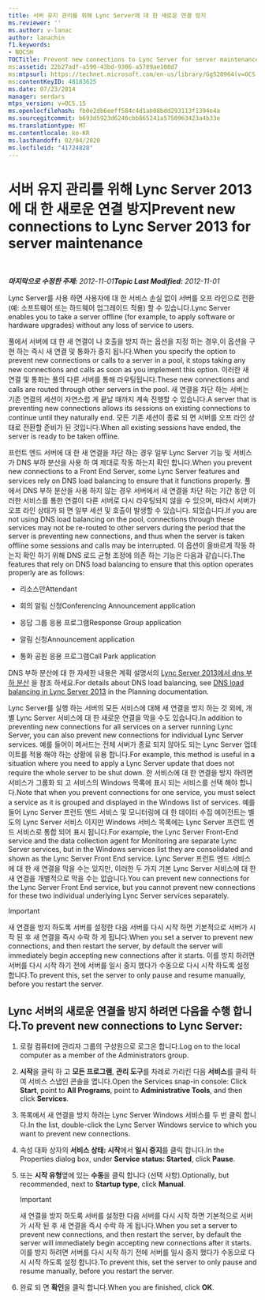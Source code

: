 ```yaml
---
title: 서버 유지 관리를 위해 Lync Server에 대 한 새로운 연결 방지
ms.reviewer: ''
ms.author: v-lanac
author: lanachin
f1.keywords:
- NOCSH
TOCTitle: Prevent new connections to Lync Server for server maintenance
ms:assetid: 22b27adf-a590-43bd-9306-a5789ae108d7
ms:mtpsurl: https://technet.microsoft.com/en-us/library/Gg520964(v=OCS.15)
ms:contentKeyID: 48183625
ms.date: 07/23/2014
manager: serdars
mtps_version: v=OCS.15
ms.openlocfilehash: fb0e2db6eeff584c4d1ab08bdd293113f1394e4a
ms.sourcegitcommit: b693d5923d6240cbb865241a5750963423a4b33e
ms.translationtype: MT
ms.contentlocale: ko-KR
ms.lasthandoff: 02/04/2020
ms.locfileid: "41724828"
---
```

<div data-xmlns="http://www.w3.org/1999/xhtml">

<div class="topic" data-xmlns="http://www.w3.org/1999/xhtml" data-msxsl="urn:schemas-microsoft-com:xslt" data-cs="http://msdn.microsoft.com/en-us/">

<div data-asp="http://msdn2.microsoft.com/asp">

# <a name="prevent-new-connections-to-lync-server-2013-for-server-maintenance"></a><span data-ttu-id="fde55-102">서버 유지 관리를 위해 Lync Server 2013에 대 한 새로운 연결 방지</span><span class="sxs-lookup"><span data-stu-id="fde55-102">Prevent new connections to Lync Server 2013 for server maintenance</span></span>

</div>

<div id="mainSection">

<div id="mainBody">

<span> </span>

<span data-ttu-id="fde55-103">_**마지막으로 수정한 주제:** 2012-11-01_</span><span class="sxs-lookup"><span data-stu-id="fde55-103">_**Topic Last Modified:** 2012-11-01_</span></span>

<span data-ttu-id="fde55-104">Lync Server를 사용 하면 사용자에 대 한 서비스 손실 없이 서버를 오프 라인으로 전환 (예: 소프트웨어 또는 하드웨어 업그레이드 적용) 할 수 있습니다.</span><span class="sxs-lookup"><span data-stu-id="fde55-104">Lync Server enables you to take a server offline (for example, to apply software or hardware upgrades) without any loss of service to users.</span></span>

<span data-ttu-id="fde55-105">풀에서 서버에 대 한 새 연결이 나 호출을 방지 하는 옵션을 지정 하는 경우,이 옵션을 구현 하는 즉시 새 연결 및 통화가 중지 됩니다.</span><span class="sxs-lookup"><span data-stu-id="fde55-105">When you specify the option to prevent new connections or calls to a server in a pool, it stops taking any new connections and calls as soon as you implement this option.</span></span> <span data-ttu-id="fde55-106">이러한 새 연결 및 통화는 풀의 다른 서버를 통해 라우팅됩니다.</span><span class="sxs-lookup"><span data-stu-id="fde55-106">These new connections and calls are routed through other servers in the pool.</span></span> <span data-ttu-id="fde55-107">새 연결을 차단 하는 서버는 기존 연결의 세션이 자연스럽 게 끝날 때까지 계속 진행할 수 있습니다.</span><span class="sxs-lookup"><span data-stu-id="fde55-107">A server that is preventing new connections allows its sessions on existing connections to continue until they naturally end.</span></span> <span data-ttu-id="fde55-108">모든 기존 세션이 종료 되 면 서버를 오프 라인 상태로 전환할 준비가 된 것입니다.</span><span class="sxs-lookup"><span data-stu-id="fde55-108">When all existing sessions have ended, the server is ready to be taken offline.</span></span>

<span data-ttu-id="fde55-109">프런트 엔드 서버에 대 한 새 연결을 차단 하는 경우 일부 Lync Server 기능 및 서비스가 DNS 부하 분산을 사용 하 여 제대로 작동 하는지 확인 합니다.</span><span class="sxs-lookup"><span data-stu-id="fde55-109">When you prevent new connections to a Front End Server, some Lync Server features and services rely on DNS load balancing to ensure that it functions properly.</span></span> <span data-ttu-id="fde55-110">풀에서 DNS 부하 분산을 사용 하지 않는 경우 서버에서 새 연결을 차단 하는 기간 동안 이러한 서비스를 통한 연결이 다른 서버로 다시 라우팅되지 않을 수 있으며, 따라서 서버가 오프 라인 상태가 되 면 일부 세션 및 호출이 발생할 수 있습니다. 되었습니다.</span><span class="sxs-lookup"><span data-stu-id="fde55-110">If you are not using DNS load balancing on the pool, connections through these services may not be re-routed to other servers during the period that the server is preventing new connections, and thus when the server is taken offline some sessions and calls may be interrupted.</span></span> <span data-ttu-id="fde55-111">이 옵션이 올바르게 작동 하는지 확인 하기 위해 DNS 로드 균형 조정에 의존 하는 기능은 다음과 같습니다.</span><span class="sxs-lookup"><span data-stu-id="fde55-111">The features that rely on DNS load balancing to ensure that this option operates properly are as follows:</span></span>

  - <span data-ttu-id="fde55-112">리소스만</span><span class="sxs-lookup"><span data-stu-id="fde55-112">Attendant</span></span>

  - <span data-ttu-id="fde55-113">회의 알림 신청</span><span class="sxs-lookup"><span data-stu-id="fde55-113">Conferencing Announcement application</span></span>

  - <span data-ttu-id="fde55-114">응답 그룹 응용 프로그램</span><span class="sxs-lookup"><span data-stu-id="fde55-114">Response Group application</span></span>

  - <span data-ttu-id="fde55-115">알림 신청</span><span class="sxs-lookup"><span data-stu-id="fde55-115">Announcement application</span></span>

  - <span data-ttu-id="fde55-116">통화 공원 응용 프로그램</span><span class="sxs-lookup"><span data-stu-id="fde55-116">Call Park application</span></span>

<span data-ttu-id="fde55-117">DNS 부하 분산에 대 한 자세한 내용은 계획 설명서의 [Lync Server 2013에서 dns 부하 분산](lync-server-2013-dns-load-balancing.md) 을 참조 하세요.</span><span class="sxs-lookup"><span data-stu-id="fde55-117">For details about DNS load balancing, see [DNS load balancing in Lync Server 2013](lync-server-2013-dns-load-balancing.md) in the Planning documentation.</span></span>

<span data-ttu-id="fde55-118">Lync Server를 실행 하는 서버의 모든 서비스에 대해 새 연결을 방지 하는 것 외에, 개별 Lync Server 서비스에 대 한 새로운 연결을 막을 수도 있습니다.</span><span class="sxs-lookup"><span data-stu-id="fde55-118">In addition to preventing new connections for all services on a server running Lync Server, you can also prevent new connections for individual Lync Server services.</span></span> <span data-ttu-id="fde55-119">예를 들어이 메서드는 전체 서버가 종료 되지 않아도 되는 Lync Server 업데이트를 적용 해야 하는 상황에 유용 합니다.</span><span class="sxs-lookup"><span data-stu-id="fde55-119">For example, this method is useful in a situation where you need to apply a Lync Server update that does not require the whole server to be shut down.</span></span> <span data-ttu-id="fde55-120">한 서비스에 대 한 연결을 방지 하려면 서비스가 그룹화 되 고 서비스의 Windows 목록에 표시 되는 서비스를 선택 해야 합니다.</span><span class="sxs-lookup"><span data-stu-id="fde55-120">Note that when you prevent connections for one service, you must select a service as it is grouped and displayed in the Windows list of services.</span></span> <span data-ttu-id="fde55-121">예를 들어 Lync Server 프런트 엔드 서비스 및 모니터링에 대 한 데이터 수집 에이전트는 별도의 Lync Server 서비스 이지만 Windows 서비스 목록에는 Lync Server 프런트 엔드 서비스로 통합 되어 표시 됩니다.</span><span class="sxs-lookup"><span data-stu-id="fde55-121">For example, the Lync Server Front-End service and the data collection agent for Monitoring are separate Lync Server services, but in the Windows services list they are consolidated and shown as the Lync Server Front End service.</span></span> <span data-ttu-id="fde55-122">Lync Server 프런트 엔드 서비스에 대 한 새 연결을 막을 수는 있지만, 이러한 두 가지 기본 Lync Server 서비스에 대 한 새 연결을 개별적으로 막을 수는 없습니다.</span><span class="sxs-lookup"><span data-stu-id="fde55-122">You can prevent new connections for the Lync Server Front End service, but you cannot prevent new connections for these two individual underlying Lync Server services separately.</span></span>

<div>


> [!IMPORTANT]
> <span data-ttu-id="fde55-123">새 연결을 방지 하도록 서버를 설정한 다음 서버를 다시 시작 하면 기본적으로 서버가 시작 된 후 새 연결을 즉시 수락 하 게 됩니다.</span><span class="sxs-lookup"><span data-stu-id="fde55-123">When you set a server to prevent new connections, and then restart the server, by default the server will immediately begin accepting new connections after it starts.</span></span> <span data-ttu-id="fde55-124">이를 방지 하려면 서버를 다시 시작 하기 전에 서버를 일시 중지 했다가 수동으로 다시 시작 하도록 설정 합니다.</span><span class="sxs-lookup"><span data-stu-id="fde55-124">To prevent this, set the server to only pause and resume manually, before you restart the server.</span></span>



</div>

<div>

## <a name="to-prevent-new-connections-to-lync-server"></a><span data-ttu-id="fde55-125">Lync 서버의 새로운 연결을 방지 하려면 다음을 수행 합니다.</span><span class="sxs-lookup"><span data-stu-id="fde55-125">To prevent new connections to Lync Server:</span></span>

1.  <span data-ttu-id="fde55-126">로컬 컴퓨터에 관리자 그룹의 구성원으로 로그온 합니다.</span><span class="sxs-lookup"><span data-stu-id="fde55-126">Log on to the local computer as a member of the Administrators group.</span></span>

2.  <span data-ttu-id="fde55-127">**시작**을 클릭 하 고 **모든 프로그램**, **관리 도구**를 차례로 가리킨 다음 **서비스**를 클릭 하 여 서비스 스냅인 콘솔을 엽니다.</span><span class="sxs-lookup"><span data-stu-id="fde55-127">Open the Services snap-in console: Click **Start**, point to **All Programs**, point to **Administrative Tools**, and then click **Services**.</span></span>

3.  <span data-ttu-id="fde55-128">목록에서 새 연결을 방지 하려는 Lync Server Windows 서비스를 두 번 클릭 합니다.</span><span class="sxs-lookup"><span data-stu-id="fde55-128">In the list, double-click the Lync Server Windows service to which you want to prevent new connections.</span></span>

4.  <span data-ttu-id="fde55-129">속성 대화 상자의 **서비스 상태: 시작**에서 **일시 중지**를 클릭 합니다.</span><span class="sxs-lookup"><span data-stu-id="fde55-129">In the Properties dialog box, under **Service status: Started**, click **Pause**.</span></span>

5.  <span data-ttu-id="fde55-130">또는 **시작 유형**옆에 있는 **수동**을 클릭 합니다 (선택 사항).</span><span class="sxs-lookup"><span data-stu-id="fde55-130">Optionally, but recommended, next to **Startup type**, click **Manual**.</span></span>
    
    <div>
    

    > [!IMPORTANT]
    > <span data-ttu-id="fde55-131">새 연결을 방지 하도록 서버를 설정한 다음 서버를 다시 시작 하면 기본적으로 서버가 시작 된 후 새 연결을 즉시 수락 하 게 됩니다.</span><span class="sxs-lookup"><span data-stu-id="fde55-131">When you set a server to prevent new connections, and then restart the server, by default the server will immediately begin accepting new connections after it starts.</span></span> <span data-ttu-id="fde55-132">이를 방지 하려면 서버를 다시 시작 하기 전에 서버를 일시 중지 했다가 수동으로 다시 시작 하도록 설정 합니다.</span><span class="sxs-lookup"><span data-stu-id="fde55-132">To prevent this, set the server to only pause and resume manually, before you restart the server.</span></span>

    
    </div>

6.  <span data-ttu-id="fde55-133">완료 되 면 **확인**을 클릭 합니다.</span><span class="sxs-lookup"><span data-stu-id="fde55-133">When you are finished, click **OK**.</span></span>

</div>

</div>

<span> </span>

</div>

</div>

</div>

